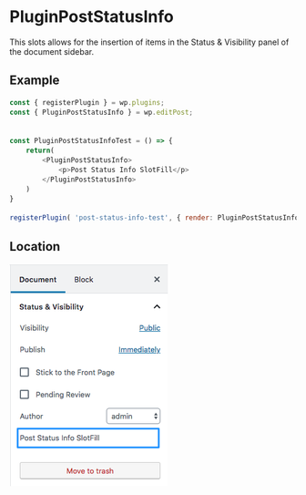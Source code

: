 # PluginPostStatusInfo

This slots allows for the insertion of items in the Status & Visibility panel of the document sidebar.

## Example

```js
const { registerPlugin } = wp.plugins;
const { PluginPostStatusInfo } = wp.editPost;


const PluginPostStatusInfoTest = () => {
	return(
		<PluginPostStatusInfo>
			<p>Post Status Info SlotFill</p>
		</PluginPostStatusInfo>
	)
}

registerPlugin( 'post-status-info-test', { render: PluginPostStatusInfoTest } );
```

## Location

![Location in the Status & Visibility panel](https://raw.githubusercontent.com/WordPress/gutenberg/master/docs/designers-developers/assets/plugin-post-status-info-location.png?raw=true)

